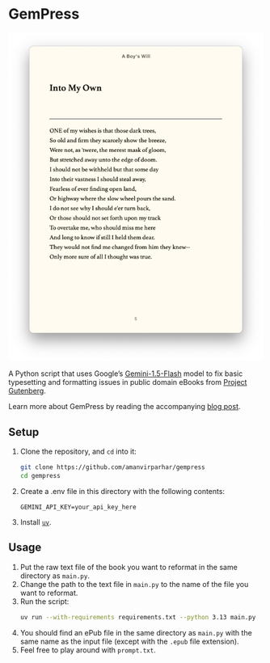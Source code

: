 # GemPress

![GemPress Thumbnail](./thumbnail.png)

A Python script that uses Google’s [Gemini-1.5-Flash](https://ai.google.dev/gemini-api/docs/models/gemini#gemini-1.5-flash) model to fix basic typesetting and formatting issues in public domain eBooks from [Project Gutenberg](https://www.gutenberg.org).

Learn more about GemPress by reading the accompanying [blog post](https://amanvir.com/blog/gempress-formatting-ebooks-with-gemini).

## Setup

1. Clone the repository, and `cd` into it:
   ```bash
   git clone https://github.com/amanvirparhar/gempress
   cd gempress
   ```
2. Create a .env file in this directory with the following contents:
   ```env
   GEMINI_API_KEY=your_api_key_here
   ```
3. Install [`uv`](https://github.com/astral-sh/uv).

## Usage

1. Put the raw text file of the book you want to reformat in the same directory as `main.py`.
2. Change the path to the text file in `main.py` to the name of the file you want to reformat.
3. Run the script:
   ```bash
   uv run --with-requirements requirements.txt --python 3.13 main.py
   ```
4. You should find an ePub file in the same directory as `main.py` with the same name as the input file (except with the `.epub` file extension).
5. Feel free to play around with `prompt.txt`.
